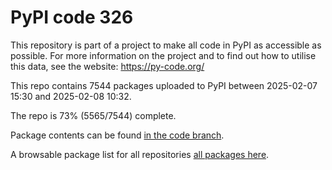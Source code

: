 # PyPI code 326

This repository is part of a project to make all code in PyPI as accessible as possible. For more information 
on the project and to find out how to utilise this data, see the website: https://py-code.org/

This repo contains 7544 packages uploaded to PyPI between 
2025-02-07 15:30 and 2025-02-08 10:32.

The repo is 73% (5565/7544) complete.

Package contents can be found [in the code branch](https://github.com/pypi-data/pypi-mirror-326/tree/code/packages).

A browsable package list for all repositories [all packages here](https://py-code.org/repositories/pypi-mirror-326).



